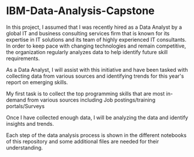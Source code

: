 # IBM-Data-Analysis-Capstone
In this project, I assumed that I was recently hired as a Data Analyst by a global IT and business consulting services firm that is known for its expertise in IT solutions and its team of highly experienced IT consultants. In order to keep pace with changing technologies and remain competitive, the organization regularly analyzes data to help identify future skill requirements.

As a Data Analyst, I will assist with this initiative and have been tasked with collecting data from various sources and identifying trends for this year's report on emerging skills.

My first task is to collect the top programming skills that are most in-demand from various sources including Job postings/training portals/Surveys

Once I have collected enough data, I will be analyzing the data and identify insights and trends.

Each step of the data analysis process is shown in the different notebooks of this repository and some additional files are needed for their understanding.
